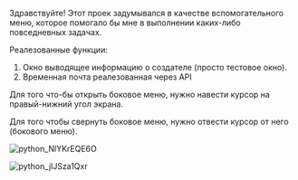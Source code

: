 Здравствуйте!
Этот проек задумывался в качестве вспомогательного меню, которое помогало бы мне в выполнении каких-либо повседневных задачах.

Реалезованные функции:
  1. Окно выводящее информацию о создателе (просто тестовое окно).
  2. Временная почта реалезованная через API

Для того что-бы открыть боковое меню, нужно навести курсор на правый-нижний угол экрана.

Для того чтобы свернуть боковое меню, нужно отвести курсор от него (бокового меню).

![python_NlYKrEQE6O](https://github.com/user-attachments/assets/db107af2-2325-4ab4-b354-8eaf8e8f11cd)

![python_jlJSza1Qxr](https://github.com/user-attachments/assets/72a3451d-9d40-4f1e-8986-774be9235fa0)
